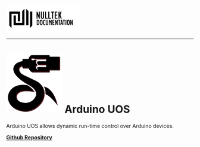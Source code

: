 [![NullTek Documentation](../../resources/NullTekDocumentationLogo.png)](https://creatingnull.github.io)

---

# ![UOS Logo](../../resources/UOSBlackAndRedSmall.png) Arduino UOS

Arduino UOS allows dynamic run-time control over Arduino devices.

**[Github Repository](https://github.com/CreatingNull/UOS-Arduino)**

